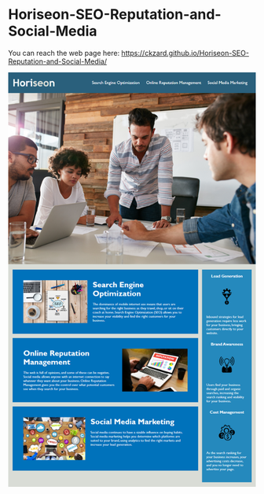 # Horiseon-SEO-Reputation-and-Social-Media


You can reach the web page here:
https://ckzard.github.io/Horiseon-SEO-Reputation-and-Social-Media/

![Demo Page](/assets/images/screenshot.png?raw=false "screenshot")

